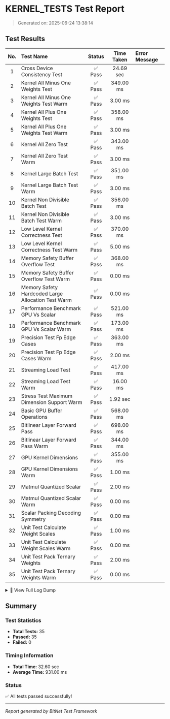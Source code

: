 # KERNEL_TESTS Test Report

> Generated on: 2025-06-24 13:38:14

## Test Results

| No. | Test Name | Status | Time Taken | Error Message |
|:---:|:----------|:------:|:----------:|:-------------|
|  1 | Cross Device Consistency Test                      | ✅ Pass |  24.69 sec |             |
|  2 | Kernel All Minus One Weights Test                  | ✅ Pass |  349.00 ms |             |
|  3 | Kernel All Minus One Weights Test Warm             | ✅ Pass |    3.00 ms |             |
|  4 | Kernel All Plus One Weights Test                   | ✅ Pass |  358.00 ms |             |
|  5 | Kernel All Plus One Weights Test Warm              | ✅ Pass |    3.00 ms |             |
|  6 | Kernel All Zero Test                               | ✅ Pass |  343.00 ms |             |
|  7 | Kernel All Zero Test Warm                          | ✅ Pass |    3.00 ms |             |
|  8 | Kernel Large Batch Test                            | ✅ Pass |  351.00 ms |             |
|  9 | Kernel Large Batch Test Warm                       | ✅ Pass |    3.00 ms |             |
| 10 | Kernel Non Divisible Batch Test                    | ✅ Pass |  356.00 ms |             |
| 11 | Kernel Non Divisible Batch Test Warm               | ✅ Pass |    3.00 ms |             |
| 12 | Low Level Kernel Correctness Test                  | ✅ Pass |  370.00 ms |             |
| 13 | Low Level Kernel Correctness Test Warm             | ✅ Pass |    5.00 ms |             |
| 14 | Memory Safety Buffer Overflow Test                 | ✅ Pass |  368.00 ms |             |
| 15 | Memory Safety Buffer Overflow Test Warm            | ✅ Pass |    0.00 ms |             |
| 16 | Memory Safety Hardcoded Large Allocation Test Warm | ✅ Pass |    0.00 ms |             |
| 17 | Performance Benchmark GPU Vs Scalar                | ✅ Pass |  521.00 ms |             |
| 18 | Performance Benchmark GPU Vs Scalar Warm           | ✅ Pass |  173.00 ms |             |
| 19 | Precision Test Fp Edge Cases                       | ✅ Pass |  363.00 ms |             |
| 20 | Precision Test Fp Edge Cases Warm                  | ✅ Pass |    2.00 ms |             |
| 21 | Streaming Load Test                                | ✅ Pass |  417.00 ms |             |
| 22 | Streaming Load Test Warm                           | ✅ Pass |   16.00 ms |             |
| 23 | Stress Test Maximum Dimension Support Warm         | ✅ Pass |   1.92 sec |             |
| 24 | Basic GPU Buffer Operations                        | ✅ Pass |  568.00 ms |             |
| 25 | Bitlinear Layer Forward Pass                       | ✅ Pass |  698.00 ms |             |
| 26 | Bitlinear Layer Forward Pass Warm                  | ✅ Pass |  344.00 ms |             |
| 27 | GPU Kernel Dimensions                              | ✅ Pass |  355.00 ms |             |
| 28 | GPU Kernel Dimensions Warm                         | ✅ Pass |    1.00 ms |             |
| 29 | Matmul Quantized Scalar                            | ✅ Pass |    2.00 ms |             |
| 30 | Matmul Quantized Scalar Warm                       | ✅ Pass |    0.00 ms |             |
| 31 | Scalar Packing Decoding Symmetry                   | ✅ Pass |    0.00 ms |             |
| 32 | Unit Test Calculate Weight Scales                  | ✅ Pass |    1.00 ms |             |
| 33 | Unit Test Calculate Weight Scales Warm             | ✅ Pass |    0.00 ms |             |
| 34 | Unit Test Pack Ternary Weights                     | ✅ Pass |    2.00 ms |             |
| 35 | Unit Test Pack Ternary Weights Warm                | ✅ Pass |    0.00 ms |             |

<details>
<summary>📝 View Full Log Dump</summary>

```
[2025-06-24, 13:37:38.618] -> Running unit_test_pack_ternary_weights...
[2025-06-24, 13:37:38.620] -> unit_test_pack_ternary_weights passed.
[2025-06-24, 13:37:38.622] -> Running unit_test_calculate_weight_scales...
[2025-06-24, 13:37:38.624] -> unit_test_calculate_weight_scales passed.
[2025-06-24, 13:37:38.625] -> Starting test_matmul_quantized_scalar...
[2025-06-24, 13:37:38.627] -> test_matmul_quantized_scalar passed.
[2025-06-24, 13:37:38.630] -> Testing basic GPU operations...
[2025-06-24, 13:37:39.196] -> Test data: [1.0, 2.0, 3.0, 4.0]
[2025-06-24, 13:37:39.198] -> Read-back data: [1.0, 2.0, 3.0, 4.0]
[2025-06-24, 13:37:39.198] -> Basic GPU operations test passed!
[2025-06-24, 13:37:39.593] -> Running correctness logic with dims: batch=4, in=16, out=8
[2025-06-24, 13:37:39.595] -> [Profile] Buffer Setup: 2.09ms
[2025-06-24, 13:37:39.596] -> [Profile] Bind Group Setup: 622.00µs
[2025-06-24, 13:37:39.597] -> [Profile] Dispatch & Submit: 628.70µs
[2025-06-24, 13:37:39.597] -> [Profile] Readback (map/poll/copy): 175.70µs
[2025-06-24, 13:37:39.597] -> [Profile] Total launch_gpu_kernel Time: 4.13ms
[2025-06-24, 13:37:39.598] -> Correctness test comparison: GPU[..4]=[2.855981, 1.343083, -0.007718868, -2.215315], Scalar[..4]=[2.855981, 1.343083, -0.007718868, -2.215315]
[2025-06-24, 13:37:39.598] -> low_level_kernel_correctness_test passed.
[2025-06-24, 13:38:09.617] -> Running correctness logic with dims: batch=4, in=16, out=8
[2025-06-24, 13:38:09.620] -> [Profile] Buffer Setup: 2.88ms
[2025-06-24, 13:38:09.620] -> [Profile] Bind Group Setup: 168.80µs
[2025-06-24, 13:38:09.621] -> [Profile] Dispatch & Submit: 1.04ms
[2025-06-24, 13:38:09.622] -> [Profile] Readback (map/poll/copy): 100.40µs
[2025-06-24, 13:38:09.622] -> [Profile] Total launch_gpu_kernel Time: 4.93ms
[2025-06-24, 13:38:09.622] -> Correctness test comparison: GPU[..4]=[2.855981, 1.343083, -0.007718868, -2.215315], Scalar[..4]=[2.855981, 1.343083, -0.007718868, -2.215315]
[2025-06-24, 13:37:39.601] -> Running test_gpu_kernel_dimensions...
[2025-06-24, 13:37:39.954] -> [Profile] Buffer Setup: 1.39ms
[2025-06-24, 13:37:39.954] -> [Profile] Bind Group Setup: 225.00µs
[2025-06-24, 13:37:39.955] -> [Profile] Dispatch & Submit: 763.60µs
[2025-06-24, 13:37:39.955] -> [Profile] Readback (map/poll/copy): 209.70µs
[2025-06-24, 13:37:39.956] -> [Profile] Total launch_gpu_kernel Time: 3.34ms
[2025-06-24, 13:37:39.956] -> test_gpu_kernel_dimensions passed.
[2025-06-24, 13:38:09.623] -> [Profile] Buffer Setup: 184.00µs
[2025-06-24, 13:38:09.623] -> [Profile] Bind Group Setup: 85.80µs
[2025-06-24, 13:38:09.623] -> [Profile] Dispatch & Submit: 285.40µs
[2025-06-24, 13:38:09.624] -> [Profile] Readback (map/poll/copy): 167.80µs
[2025-06-24, 13:38:09.624] -> [Profile] Total launch_gpu_kernel Time: 1.25ms
[2025-06-24, 13:37:39.959] -> Running kernel_large_batch_test...
[2025-06-24, 13:37:40.308] -> [Profile] Buffer Setup: 1.38ms
[2025-06-24, 13:37:40.308] -> [Profile] Bind Group Setup: 157.00µs
[2025-06-24, 13:37:40.309] -> [Profile] Dispatch & Submit: 852.20µs
[2025-06-24, 13:37:40.309] -> [Profile] Readback (map/poll/copy): 194.40µs
[2025-06-24, 13:37:40.310] -> [Profile] Total launch_gpu_kernel Time: 3.27ms
[2025-06-24, 13:37:40.310] -> kernel_large_batch_test passed.
[2025-06-24, 13:38:09.626] -> [Profile] Buffer Setup: 845.90µs
[2025-06-24, 13:38:09.627] -> [Profile] Bind Group Setup: 58.40µs
[2025-06-24, 13:38:09.627] -> [Profile] Dispatch & Submit: 247.00µs
[2025-06-24, 13:38:09.627] -> [Profile] Readback (map/poll/copy): 73.50µs
[2025-06-24, 13:38:09.627] -> [Profile] Total launch_gpu_kernel Time: 1.83ms
[2025-06-24, 13:37:40.313] -> Running kernel_all_zero_test...
[2025-06-24, 13:37:40.654] -> [Profile] Buffer Setup: 1.45ms
[2025-06-24, 13:37:40.654] -> [Profile] Bind Group Setup: 172.50µs
[2025-06-24, 13:37:40.655] -> [Profile] Dispatch & Submit: 665.40µs
[2025-06-24, 13:37:40.656] -> [Profile] Readback (map/poll/copy): 108.00µs
[2025-06-24, 13:37:40.656] -> [Profile] Total launch_gpu_kernel Time: 3.23ms
[2025-06-24, 13:37:40.657] -> kernel_all_zero_test passed.
[2025-06-24, 13:38:09.630] -> [Profile] Buffer Setup: 991.30µs
[2025-06-24, 13:38:09.630] -> [Profile] Bind Group Setup: 63.50µs
[2025-06-24, 13:38:09.631] -> [Profile] Dispatch & Submit: 416.60µs
[2025-06-24, 13:38:09.631] -> [Profile] Readback (map/poll/copy): 136.90µs
[2025-06-24, 13:38:09.631] -> [Profile] Total launch_gpu_kernel Time: 2.15ms
[2025-06-24, 13:37:40.660] -> Running kernel_all_plus_one_weights_test...
[2025-06-24, 13:37:41.015] -> [Profile] Buffer Setup: 1.40ms
[2025-06-24, 13:37:41.016] -> [Profile] Bind Group Setup: 156.40µs
[2025-06-24, 13:37:41.016] -> [Profile] Dispatch & Submit: 579.50µs
[2025-06-24, 13:37:41.017] -> [Profile] Readback (map/poll/copy): 219.50µs
[2025-06-24, 13:37:41.017] -> [Profile] Total launch_gpu_kernel Time: 3.07ms
[2025-06-24, 13:37:41.017] -> kernel_all_plus_one_weights_test passed.
[2025-06-24, 13:38:09.633] -> [Profile] Buffer Setup: 866.60µs
[2025-06-24, 13:38:09.633] -> [Profile] Bind Group Setup: 111.70µs
[2025-06-24, 13:38:09.634] -> [Profile] Dispatch & Submit: 316.60µs
[2025-06-24, 13:38:09.634] -> [Profile] Readback (map/poll/copy): 84.20µs
[2025-06-24, 13:38:09.634] -> [Profile] Total launch_gpu_kernel Time: 2.01ms
[2025-06-24, 13:37:41.020] -> Running kernel_all_minus_one_weights_test...
[2025-06-24, 13:37:41.367] -> [Profile] Buffer Setup: 1.49ms
[2025-06-24, 13:37:41.368] -> [Profile] Bind Group Setup: 155.90µs
[2025-06-24, 13:37:41.369] -> [Profile] Dispatch & Submit: 711.80µs
[2025-06-24, 13:37:41.369] -> [Profile] Readback (map/poll/copy): 138.20µs
[2025-06-24, 13:37:41.369] -> [Profile] Total launch_gpu_kernel Time: 3.17ms
[2025-06-24, 13:37:41.370] -> kernel_all_minus_one_weights_test passed.
[2025-06-24, 13:38:09.636] -> [Profile] Buffer Setup: 806.90µs
[2025-06-24, 13:38:09.637] -> [Profile] Bind Group Setup: 178.40µs
[2025-06-24, 13:38:09.637] -> [Profile] Dispatch & Submit: 366.30µs
[2025-06-24, 13:38:09.638] -> [Profile] Readback (map/poll/copy): 280.30µs
[2025-06-24, 13:38:09.638] -> [Profile] Total launch_gpu_kernel Time: 2.26ms
[2025-06-24, 13:37:41.373] -> Running kernel_non_divisible_batch_test...
[2025-06-24, 13:37:41.727] -> [Profile] Buffer Setup: 1.32ms
[2025-06-24, 13:37:41.727] -> [Profile] Bind Group Setup: 151.60µs
[2025-06-24, 13:37:41.728] -> [Profile] Dispatch & Submit: 607.80µs
[2025-06-24, 13:37:41.728] -> [Profile] Readback (map/poll/copy): 156.40µs
[2025-06-24, 13:37:41.728] -> [Profile] Total launch_gpu_kernel Time: 2.95ms
[2025-06-24, 13:37:41.729] -> kernel_non_divisible_batch_test passed.
[2025-06-24, 13:38:09.640] -> [Profile] Buffer Setup: 904.10µs
[2025-06-24, 13:38:09.641] -> [Profile] Bind Group Setup: 78.00µs
[2025-06-24, 13:38:09.641] -> [Profile] Dispatch & Submit: 265.80µs
[2025-06-24, 13:38:09.641] -> [Profile] Readback (map/poll/copy): 77.10µs
[2025-06-24, 13:38:09.641] -> [Profile] Total launch_gpu_kernel Time: 1.91ms
[2025-06-24, 13:37:41.732] -> Running test_bitlinear_layer_forward_pass...
[2025-06-24, 13:37:42.430] -> test_bitlinear_layer_forward_pass passed.
[2025-06-24, 13:37:42.434] -> Running performance_benchmark_gpu_vs_scalar...
[2025-06-24, 13:37:42.955] -> performance_benchmark_gpu_vs_scalar passed.
[2025-06-24, 13:37:43.326] -> Starting cross-device consistency test...
[2025-06-24, 13:37:43.327] -> Calculating scalar reference result...
[2025-06-24, 13:37:43.327] -> Scalar reference calculation complete.
[2025-06-24, 13:37:43.569] -> Found 5 adapters. Running per-device subtests.
[2025-06-24, 13:37:43.569] -> SUBTEST: Running on "NVIDIA GeForce RTX 2070 SUPER" ("Vulkan")
[2025-06-24, 13:37:43.641] -> [Profile] Buffer Setup: 1.27ms
[2025-06-24, 13:37:43.642] -> [Profile] Bind Group Setup: 245.20µs
[2025-06-24, 13:37:43.643] -> [Profile] Dispatch & Submit: 665.40µs
[2025-06-24, 13:37:43.643] -> [Profile] Readback (map/poll/copy): 158.70µs
[2025-06-24, 13:37:43.643] -> [Profile] Total launch_gpu_kernel Time: 3.08ms
[2025-06-24, 13:37:43.669] -> PASS: Kernel correctness on "NVIDIA GeForce RTX 2070 SUPER" ("Vulkan")
[2025-06-24, 13:37:43.670] -> SUBTEST: Running on "NVIDIA GeForce RTX 2070 SUPER" ("Dx12")
[2025-06-24, 13:37:55.731] -> [Profile] Buffer Setup: 17.42ms
[2025-06-24, 13:37:55.731] -> [Profile] Bind Group Setup: 175.40µs
[2025-06-24, 13:37:55.735] -> [Profile] Dispatch & Submit: 3.31ms
[2025-06-24, 13:37:55.737] -> [Profile] Readback (map/poll/copy): 1.76ms
[2025-06-24, 13:37:55.737] -> [Profile] Total launch_gpu_kernel Time: 23.36ms
[2025-06-24, 13:37:55.770] -> PASS: Kernel correctness on "NVIDIA GeForce RTX 2070 SUPER" ("Dx12")
[2025-06-24, 13:37:55.770] -> SUBTEST: Running on "Microsoft Basic Render Driver" ("Dx12")
[2025-06-24, 13:37:55.771] -> SKIPPING: Microsoft Basic Render Driver ("Dx12")
[2025-06-24, 13:37:55.771] -> SUBTEST: Running on "NVIDIA GeForce RTX 2070 SUPER" ("Dx12")
[2025-06-24, 13:38:07.945] -> [Profile] Buffer Setup: 10.57ms
[2025-06-24, 13:38:07.945] -> [Profile] Bind Group Setup: 198.60µs
[2025-06-24, 13:38:07.949] -> [Profile] Dispatch & Submit: 3.25ms
[2025-06-24, 13:38:07.950] -> [Profile] Readback (map/poll/copy): 1.56ms
[2025-06-24, 13:38:07.951] -> [Profile] Total launch_gpu_kernel Time: 16.26ms
[2025-06-24, 13:38:07.987] -> PASS: Kernel correctness on "NVIDIA GeForce RTX 2070 SUPER" ("Dx12")
[2025-06-24, 13:38:07.987] -> SUBTEST: Running on "NVIDIA GeForce RTX 2070 SUPER/PCIe/SSE2" ("OpenGL")
[2025-06-24, 13:38:08.004] -> [Profile] Buffer Setup: 1.82ms
[2025-06-24, 13:38:08.005] -> [Profile] Bind Group Setup: 117.20µs
[2025-06-24, 13:38:08.007] -> [Profile] Dispatch & Submit: 2.21ms
[2025-06-24, 13:38:08.013] -> [Profile] Readback (map/poll/copy): 5.64ms
[2025-06-24, 13:38:08.013] -> [Profile] Total launch_gpu_kernel Time: 10.53ms
[2025-06-24, 13:38:08.015] -> PASS: Kernel correctness on "NVIDIA GeForce RTX 2070 SUPER/PCIe/SSE2" ("OpenGL")
[2025-06-24, 13:38:08.015] -> Cross-device consistency test PASSED on all tested devices.
[2025-06-24, 13:38:08.084] -> Running streaming_load_test...
[2025-06-24, 13:38:08.502] -> streaming_load_test passed.
[2025-06-24, 13:37:42.959] -> Running precision_test_fp_edge_cases...
[2025-06-24, 13:37:43.320] -> [Profile] Buffer Setup: 1.22ms
[2025-06-24, 13:37:43.320] -> [Profile] Bind Group Setup: 251.80µs
[2025-06-24, 13:37:43.321] -> [Profile] Dispatch & Submit: 810.50µs
[2025-06-24, 13:37:43.322] -> [Profile] Readback (map/poll/copy): 242.20µs
[2025-06-24, 13:37:43.322] -> [Profile] Total launch_gpu_kernel Time: 3.45ms
[2025-06-24, 13:37:43.322] -> precision_test_fp_edge_cases passed.
[2025-06-24, 13:38:10.161] -> [Profile] Buffer Setup: 771.60µs
[2025-06-24, 13:38:10.161] -> [Profile] Bind Group Setup: 96.90µs
[2025-06-24, 13:38:10.162] -> [Profile] Dispatch & Submit: 321.20µs
[2025-06-24, 13:38:10.162] -> [Profile] Readback (map/poll/copy): 144.40µs
[2025-06-24, 13:38:10.162] -> [Profile] Total launch_gpu_kernel Time: 1.85ms
[2025-06-24, 13:38:08.880] -> Successfully caught invalid weight value (2) as a Result::Err.
[2025-06-24, 13:38:08.881] -> Successfully caught invalid weight value (-2) as a Result::Err.
[2025-06-24, 13:38:08.881] -> Running memory_safety_buffer_overflow_test...
[2025-06-24, 13:38:09.250] -> memory_safety_buffer_overflow_test passed.
[2025-06-24, 13:38:10.180] -> [WARM] Successfully caught expected error: Requested buffer size (268435520 bytes) exceeds device limits.
[2025-06-24, 13:38:08.850] -> WGPU context creation succeeded unexpectedly with impossible limits.
[2025-06-24, 13:38:08.850] -> Requested limits: Limits { max_texture_dimension_1d: 8192, max_texture_dimension_2d: 8192, max_texture_dimension_3d: 2048, max_texture_array_layers: 256, max_bind_groups: 4, max_bindings_per_bind_group: 1000, max_dynamic_uniform_buffers_per_pipeline_layout: 8, max_dynamic_storage_buffers_per_pipeline_layout: 4, max_sampled_textures_per_shader_stage: 16, max_samplers_per_shader_stage: 16, max_storage_buffers_per_shader_stage: 8, max_storage_textures_per_shader_stage: 4, max_uniform_buffers_per_shader_stage: 12, max_uniform_buffer_binding_size: 65536, max_storage_buffer_binding_size: 134217728, max_vertex_buffers: 8, max_buffer_size: 1, max_vertex_attributes: 16, max_vertex_buffer_array_stride: 2048, min_uniform_buffer_offset_alignment: 256, min_storage_buffer_offset_alignment: 256, max_inter_stage_shader_components: 60, max_color_attachments: 8, max_color_attachment_bytes_per_sample: 32, max_compute_workgroup_storage_size: 16384, max_compute_invocations_per_workgroup: 256, max_compute_workgroup_size_x: 256, max_compute_workgroup_size_y: 256, max_compute_workgroup_size_z: 64, max_compute_workgroups_per_dimension: 65535, min_subgroup_size: 0, max_subgroup_size: 0, max_push_constant_size: 0, max_non_sampler_bindings: 1000000 }
[2025-06-24, 13:38:08.851] -> Actual device limits returned: Limits { max_texture_dimension_1d: 8192, max_texture_dimension_2d: 8192, max_texture_dimension_3d: 2048, max_texture_array_layers: 256, max_bind_groups: 4, max_bindings_per_bind_group: 1000, max_dynamic_uniform_buffers_per_pipeline_layout: 8, max_dynamic_storage_buffers_per_pipeline_layout: 4, max_sampled_textures_per_shader_stage: 16, max_samplers_per_shader_stage: 16, max_storage_buffers_per_shader_stage: 8, max_storage_textures_per_shader_stage: 4, max_uniform_buffers_per_shader_stage: 12, max_uniform_buffer_binding_size: 65536, max_storage_buffer_binding_size: 134217728, max_vertex_buffers: 8, max_buffer_size: 1, max_vertex_attributes: 16, max_vertex_buffer_array_stride: 2048, min_uniform_buffer_offset_alignment: 256, min_storage_buffer_offset_alignment: 256, max_inter_stage_shader_components: 60, max_color_attachments: 8, max_color_attachment_bytes_per_sample: 32, max_compute_workgroup_storage_size: 16384, max_compute_invocations_per_workgroup: 256, max_compute_workgroup_size_x: 256, max_compute_workgroup_size_y: 256, max_compute_workgroup_size_z: 64, max_compute_workgroups_per_dimension: 65535, min_subgroup_size: 0, max_subgroup_size: 0, max_push_constant_size: 0, max_non_sampler_bindings: 1000000 }
[2025-06-24, 13:38:10.923] -> [Profile] Buffer Setup: 10.36ms
[2025-06-24, 13:38:10.924] -> [Profile] Bind Group Setup: 189.10µs
[2025-06-24, 13:38:10.925] -> [Profile] Dispatch & Submit: 549.20µs
[2025-06-24, 13:38:11.007] -> [Profile] Readback (map/poll/copy): 82.13ms
[2025-06-24, 13:38:11.007] -> [Profile] Total launch_gpu_kernel Time: 94.23ms
[2025-06-24, 13:38:10.180] -> [WARM] Successfully caught expected error for 10GB allocation: Requested buffer size (10737418240 bytes) exceeds device limits.
[2025-06-24, 13:38:09.252] -> Testing scalar packing-decoding symmetry...
[2025-06-24, 13:38:09.252] -> Original weights:  [-1, 0, 1, 0, 1, 1, 0, -1, -1, -1, 0, 0, 1, 1, 0, 1]
[2025-06-24, 13:38:09.253] -> Decoded weights:   [-1, 0, 1, 0, 1, 1, 0, -1, -1, -1, 0, 0, 1, 1, 0, 1]
[2025-06-24, 13:38:09.253] -> Scalar packing-decoding symmetry test passed.
[2025-06-24, 13:37:38.617] -> STARTING KERNEL TEST SUITE
[2025-06-24, 13:37:38.618] -> --- STARTING COLD RUN (INDIVIDUAL TESTS) ---
[2025-06-24, 13:38:09.253] -> --- STARTING WARM RUN (SHARED CONTEXT) ---
[2025-06-24, 13:38:09.616] -> [WARM] unit_test_pack_ternary_weights passed.
[2025-06-24, 13:38:09.622] -> [WARM] low_level_kernel_correctness_test passed.
[2025-06-24, 13:38:09.624] -> [WARM] test_gpu_kernel_dimensions passed.
[2025-06-24, 13:38:09.628] -> [WARM] kernel_large_batch_test passed.
[2025-06-24, 13:37:40.656] -> kernel_all_zero_test passed.
[2025-06-24, 13:38:09.632] -> [WARM] kernel_all_zero_test passed.
[2025-06-24, 13:38:09.616] -> [WARM] unit_test_calculate_weight_scales passed.
[2025-06-24, 13:38:09.617] -> [WARM] test_matmul_quantized_scalar passed.
[2025-06-24, 13:37:41.017] -> kernel_all_plus_one_weights_test passed.
[2025-06-24, 13:38:09.635] -> [WARM] kernel_all_plus_one_weights_test passed.
[2025-06-24, 13:37:41.370] -> kernel_all_minus_one_weights_test passed.
[2025-06-24, 13:38:09.638] -> [WARM] kernel_all_minus_one_weights_test passed.
[2025-06-24, 13:37:41.729] -> kernel_non_divisible_batch_test passed.
[2025-06-24, 13:38:09.642] -> [WARM] kernel_non_divisible_batch_test passed.
[2025-06-24, 13:38:09.987] -> [WARM] test_bitlinear_layer_forward_pass passed.
[2025-06-24, 13:38:10.160] -> [WARM] Performance Benchmark (100 iterations, 64 batch, 32 in, 16 out):
  GPU (Wall Time):    Avg: 1.602ms    | Total: 160.235ms 
  Scalar (CPU Time):  Avg: 112.948µs  | Total: 11.295ms  
Speedup (Wall vs Scalar):   0.07x
[2025-06-24, 13:38:10.160] -> [WARM] performance_benchmark_gpu_vs_scalar passed.
[2025-06-24, 13:38:10.163] -> [WARM] precision_test_fp_edge_cases passed.
[2025-06-24, 13:38:10.179] -> [WARM] Streaming Load Test (10 streams): Avg Latency: 1.558ms
[2025-06-24, 13:38:12.102] -> [WARM] stress_test_maximum_dimension_support passed.
```

</details>


## Summary

### Test Statistics

- **Total Tests:** 35
- **Passed:** 35
- **Failed:** 0

### Timing Information

- **Total Time:** 32.60 sec
- **Average Time:** 931.00 ms

### Status

✅ All tests passed successfully!

---

_Report generated by BitNet Test Framework_
